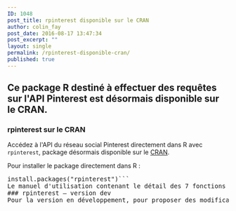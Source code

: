 ```yaml
---
ID: 1048
post_title: rpinterest disponible sur le CRAN
author: colin_fay
post_date: 2016-08-17 13:47:34
post_excerpt: ""
layout: single
permalink: /rpinterest-disponible-cran/
published: true
---
```

## Ce package R destiné à effectuer des requêtes sur  l'API Pinterest est désormais disponible sur le CRAN.
<!--more-->
### rpinterest sur le CRAN
Accédez à l'API du réseau social Pinterest directement dans R avec <code>rpinterest</code>, package désormais disponible sur le <a href="https://cran.r-project.org/web/packages/rpinterest/index.html" target="_blank">CRAN</a>.

Pour installer le package directement dans R :
<pre class="{r}">install.packages("rpinterest")```
Le manuel d'utilisation contenant le détail des 7 fonctions est disponible en <a href="https://cran.r-project.org/web/packages/rpinterest/rpinterest.pdf" target="_blank">pdf</a> — un tutoriel en français est également disponible <a href="http://colinfay.me/rpinterest-un-package-r-pour-acceder-a-lapi-pinterest/" target="_blank">ici</a>.
### rpinterest — version dev
Pour la version en développement, pour proposer des modifications ou des amélioration, n'hésitez pas à vous rendre sur la <a href="https://github.com/ColinFay/rpinterest" target="_blank">page GitHub</a> de ce package.
